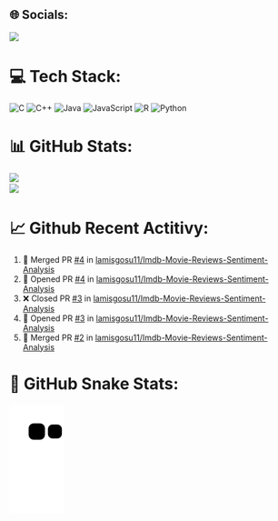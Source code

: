 
## 🌐 Socials:
[![](https://visitcount.itsvg.in/api?id=lamisgosu11&icon=5&color=12)](https://visitcount.itsvg.in)
# 💻 Tech Stack:
![C](https://img.shields.io/badge/c-%2300599C.svg?style=flat&logo=c&logoColor=white) ![C++](https://img.shields.io/badge/c++-%2300599C.svg?style=flat&logo=c%2B%2B&logoColor=white) ![Java](https://img.shields.io/badge/java-%23ED8B00.svg?style=flat&logo=java&logoColor=white) ![JavaScript](https://img.shields.io/badge/javascript-%23323330.svg?style=flat&logo=javascript&logoColor=%23F7DF1E) ![R](https://img.shields.io/badge/r-%23276DC3.svg?style=flat&logo=r&logoColor=white) ![Python](https://img.shields.io/badge/python-3670A0?style=flat&logo=python&logoColor=ffdd54)
# 📊 GitHub Stats:
![](https://github-readme-stats-lamisgosu11.vercel.app/api?username=lamisgosu11&title_color=F2BED1&text_color=F2BED1&bg_color=DEG,03001e,7303c0,ec38bc,fdeff9&hide_border=false&include_all_commits=true&count_private=true&show_icons=true)<br/>
![](https://github-readme-stats-lamisgosu11.vercel.app/api/top-langs/?username=lamisgosu11&title_color=F2BED1&text_color=F2BED1&bg_color=DEG,03001e,7303c0,ec38bc,fdeff9&hide_border=false&include_all_commits=true&count_private=true&hide_progress=true)<br/>
# 📈 Github Recent Actitivy:
<!--START_SECTION:activity-->
1. 🎉 Merged PR [#4](https://github.com/lamisgosu11/Imdb-Movie-Reviews-Sentiment-Analysis/pull/4) in [lamisgosu11/Imdb-Movie-Reviews-Sentiment-Analysis](https://github.com/lamisgosu11/Imdb-Movie-Reviews-Sentiment-Analysis)
2. 💪 Opened PR [#4](https://github.com/lamisgosu11/Imdb-Movie-Reviews-Sentiment-Analysis/pull/4) in [lamisgosu11/Imdb-Movie-Reviews-Sentiment-Analysis](https://github.com/lamisgosu11/Imdb-Movie-Reviews-Sentiment-Analysis)
3. ❌ Closed PR [#3](https://github.com/lamisgosu11/Imdb-Movie-Reviews-Sentiment-Analysis/pull/3) in [lamisgosu11/Imdb-Movie-Reviews-Sentiment-Analysis](https://github.com/lamisgosu11/Imdb-Movie-Reviews-Sentiment-Analysis)
4. 💪 Opened PR [#3](https://github.com/lamisgosu11/Imdb-Movie-Reviews-Sentiment-Analysis/pull/3) in [lamisgosu11/Imdb-Movie-Reviews-Sentiment-Analysis](https://github.com/lamisgosu11/Imdb-Movie-Reviews-Sentiment-Analysis)
5. 🎉 Merged PR [#2](https://github.com/lamisgosu11/Imdb-Movie-Reviews-Sentiment-Analysis/pull/2) in [lamisgosu11/Imdb-Movie-Reviews-Sentiment-Analysis](https://github.com/lamisgosu11/Imdb-Movie-Reviews-Sentiment-Analysis)
<!--END_SECTION:activity-->


# 🐍 GitHub Snake Stats:
![Snake Animation](https://github.com/lamisgosu11/lamisgosu11/blob/output/github-contribution-grid-snake-dark.svg)



</details>
